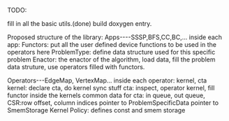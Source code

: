 TODO:

fill in all the basic utils.(done)
build doxygen entry.

Proposed structure of the library:
Apps----SSSP,BFS,CC,BC,...
inside each app:
Functors: put all the user defined device functions to be used in
the operators here
ProblemType: define data structure used for this specific problem
Enactor: the enactor of the algorithm, load data, fill the problem
data struture, use operators filled with functors.

Operators---EdgeMap, VertexMap...
inside each operator:
kernel, cta
kernel: declare cta, do kernel sync stuff
cta: inspect, operator kernel, fill functor inside the kernels
common data for cta: in queue, out queue, CSR:row offset, column indices
pointer to ProblemSpecificData
pointer to SmemStorage
Kernel Policy: defines const and smem storage




